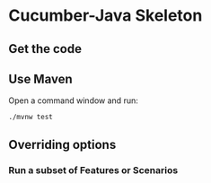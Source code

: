 # Cucumber-Java Skeleton

## Get the code

## Use Maven

Open a command window and run:

    ./mvnw test

## Overriding options

### Run a subset of Features or Scenarios


